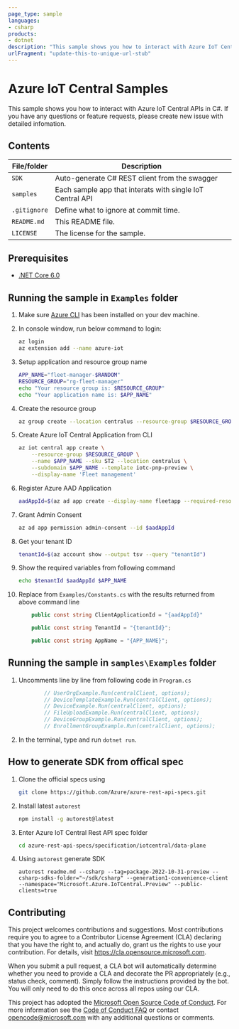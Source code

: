 ```yaml
---
page_type: sample
languages:
- csharp
products:
- dotnet
description: "This sample shows you how to interact with Azure IoT Central APIs"
urlFragment: "update-this-to-unique-url-stub"
---
```


# Azure IoT Central Samples
This sample shows you how to interact with Azure IoT Central APIs in C#. 
If you have any questions or feature requests, please create new issue with detailed infomation.

## Contents

| File/folder       | Description                                |
|-------------------|--|
| `SDK`      | Auto-generate C# REST client from the swagger|
| `samples`         | Each sample app that interats with single IoT Central API |
| `.gitignore`      | Define what to ignore at commit time.        |
| `README.md`       | This README file.                            |
| `LICENSE`         | The license for the sample.                  |

## Prerequisites

- [.NET Core 6.0](https://dotnet.microsoft.com/download)

## Running the sample in `Examples` folder
1. Make sure [Azure CLI](https://docs.microsoft.com/cli/azure/install-azure-cli?view=azure-cli-latest) has been installed on your dev machine.
1. In console window, run below command to login:

    ```bash
    az login
    az extension add --name azure-iot
    ```

1. Setup application and resource group name
    ```bash
    APP_NAME="fleet-manager-$RANDOM"
    RESOURCE_GROUP="rg-fleet-manager"
    echo "Your resource group is: $RESOURCE_GROUP"
    echo "Your application name is: $APP_NAME"
    ```

1. Create the resource group
     ```bash
     az group create --location centralus --resource-group $RESOURCE_GROUP
    ```

1. Create Azure IoT Central Application from CLI
    ```bash
    az iot central app create \
        --resource-group $RESOURCE_GROUP \
        --name $APP_NAME --sku ST2 --location centralus \
        --subdomain $APP_NAME --template iotc-pnp-preview \
        --display-name 'Fleet management' 
    ```

1. Register Azure AAD Application
    ```bash
    aadAppId=$(az ad app create --display-name fleetapp --required-resource-accesses @manifest.json --is-fallback-public-client true --public-client-redirect-uris http://localhost --sign-in-audience AzureADmyOrg --output tsv --query "appId")
    ```

1. Grant Admin Consent
    ```bash
    az ad app permission admin-consent --id $aadAppId
    ```

1. Get your tenant ID
    ```bash
    tenantId=$(az account show --output tsv --query "tenantId")
    ```

1. Show the required variables from following command
    ```bash
    echo $tenantId $aadAppId $APP_NAME
    ```

1. Replace from `Examples/Constants.cs` with the results returned from above command line
    ```csharp
        public const string ClientApplicationId = "{aadAppId}"

        public const string TenantId = "{tenantId}";

        public const string AppName = "{APP_NAME}";
    ```

## Running the sample in `samples\Examples` folder

1. Uncomments line by line from following code in `Program.cs`
    ```csharp
            // UserOrgExample.Run(centralClient, options);
            // DeviceTemplateExample.Run(centralClient, options);
            // DeviceExample.Run(centralClient, options);
            // FileUploadExample.Run(centralClient, options);
            // DeviceGroupExample.Run(centralClient, options);
            // EnrollmentGroupExample.Run(centralClient, options);    
    ```

2. In the terminal, type and run `dotnet run`.

## How to generate SDK from offical spec

1. Clone the official specs using 
    ```bash
    git clone https://github.com/Azure/azure-rest-api-specs.git
    ```

2. Install latest `autorest`
    ```bash
    npm install -g autorest@latest
    ```

3. Enter Azure IoT Central Rest API spec folder
    ```bash
    cd azure-rest-api-specs/specification/iotcentral/data-plane    
    ```

4. Using `autorest` generate SDK
    ```
    autorest readme.md --csharp --tag=package-2022-10-31-preview --csharp-sdks-folder="~/sdk/csharp" --generation1-convenience-client --namespace="Microsoft.Azure.IoTCentral.Preview" --public-clients=true
    ```

## Contributing

This project welcomes contributions and suggestions.  Most contributions require you to agree to a
Contributor License Agreement (CLA) declaring that you have the right to, and actually do, grant us
the rights to use your contribution. For details, visit https://cla.opensource.microsoft.com.

When you submit a pull request, a CLA bot will automatically determine whether you need to provide
a CLA and decorate the PR appropriately (e.g., status check, comment). Simply follow the instructions
provided by the bot. You will only need to do this once across all repos using our CLA.

This project has adopted the [Microsoft Open Source Code of Conduct](https://opensource.microsoft.com/codeofconduct/).
For more information see the [Code of Conduct FAQ](https://opensource.microsoft.com/codeofconduct/faq/) or
contact [opencode@microsoft.com](mailto:opencode@microsoft.com) with any additional questions or comments.
